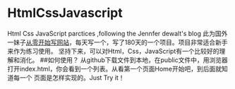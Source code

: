 # HtmlCssJavascript
Html Css JavaScript parctices ,following the Jennfer dewalt's blog
此为国外一妹子[从零开始写网站](http://blog.jenniferdewalt.com/)，每天写一个，写了180天的一个项目。项目非常适合新手来作为练习使用。
坚持下来，可以对Html，Css，JavaScript有一个比较好的理解和消化。
##如何使用？
从github下载文件到本地，在public文件中，用浏览器打开index.html，你会看到一个列表。从看第一个页面Home开始吧，到后面就知道每一个
页面是怎样实现的。Just Try it！
